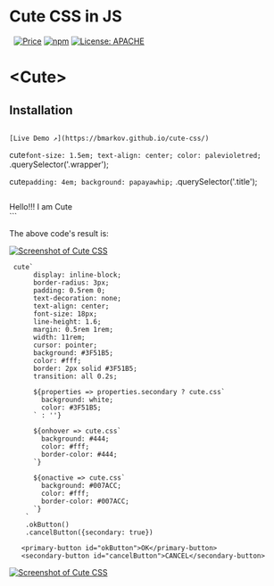 # Cute CSS in JS

&nbsp;
[![Price](https://img.shields.io/badge/price-FREE-0098f7.svg)](https://github.com/bmarkov/cute-css/blob/master/LICENSE)
[![npm](https://img.shields.io/npm/v/cute-css.svg?style=flat)](https://www.npmjs.com/package/cute-css)
[![License: APACHE](https://img.shields.io/badge/license-APACHE-blue.svg)](https://github.com/bmarkov/cute-css/blob/master/LICENSE)

# &lt;Cute&gt;

## Installation 

```npm i cute-css

[Live Demo ↗](https://bmarkov.github.io/cute-css/)

```
cute`
    font-size: 1.5em;
    text-align: center;
    color: palevioletred;     
    `
    .querySelector('.wrapper');

  cute`
    padding: 4em;
    background: papayawhip;
    `
    .querySelector('.title');
```

```
<div class="wrapper">
  <div class="title">Hello!!! I am Cute</div>
</div>
```

The above code's result is:

[<img src="https://raw.githubusercontent.com/https://github.com/bmarkov/cute-css/master/cute-js.png" alt="Screenshot of Cute CSS">](https://bmarkov.github.io/cute-css/)

```
 cute`
      display: inline-block;
      border-radius: 3px;
      padding: 0.5rem 0;
      text-decoration: none;
      text-align: center;
      font-size: 18px;
      line-height: 1.6;
      margin: 0.5rem 1rem;
      width: 11rem;
      cursor: pointer;
      background: #3F51B5;
      color: #fff;
      border: 2px solid #3F51B5;
      transition: all 0.2s;

      ${properties => properties.secondary ? cute.css`
        background: white;
        color: #3F51B5;
      ` : ''}

      ${onhover => cute.css`
        background: #444;
        color: #fff;
        border-color: #444;
      `}    

      ${onactive => cute.css`
        background: #007ACC;
        color: #fff;
        border-color: #007ACC;
      `}                  
    `
    .okButton()
    .cancelButton({secondary: true})
```            

```
   <primary-button id="okButton">OK</primary-button>
   <secondary-button id="cancelButton">CANCEL</secondary-button>
```     

[<img src="https://raw.githubusercontent.com/https://github.com/bmarkov/cute-css/master/cute.png" alt="Screenshot of Cute CSS">](https://bmarkov.github.io/cute-css/)
